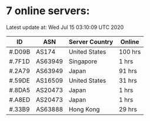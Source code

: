 # 7 online servers:

Latest update at: Wed Jul 15 03:10:09 UTC 2020

| ID | ASN | Server Country | Online |
| -- | --- | -------------- | ------ |
| #.D09B | AS174 | United States | 100 hrs |
| #.7F1D | AS63949 | Singapore | 1 hrs |
| #.2A79 | AS63949 | Japan | 91 hrs |
| #.59DE | AS16509 | United States | 31 hrs |
| #.8DA5 | AS20473 | Japan | 1 hrs |
| #.A8ED | AS20473 | Japan | 1 hrs |
| #.33B9 | AS63888 | Hong Kong | 29 hrs |

